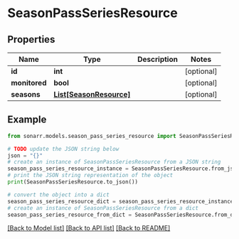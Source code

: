 # SeasonPassSeriesResource


## Properties

Name | Type | Description | Notes
------------ | ------------- | ------------- | -------------
**id** | **int** |  | [optional] 
**monitored** | **bool** |  | [optional] 
**seasons** | [**List[SeasonResource]**](SeasonResource.md) |  | [optional] 

## Example

```python
from sonarr.models.season_pass_series_resource import SeasonPassSeriesResource

# TODO update the JSON string below
json = "{}"
# create an instance of SeasonPassSeriesResource from a JSON string
season_pass_series_resource_instance = SeasonPassSeriesResource.from_json(json)
# print the JSON string representation of the object
print(SeasonPassSeriesResource.to_json())

# convert the object into a dict
season_pass_series_resource_dict = season_pass_series_resource_instance.to_dict()
# create an instance of SeasonPassSeriesResource from a dict
season_pass_series_resource_from_dict = SeasonPassSeriesResource.from_dict(season_pass_series_resource_dict)
```
[[Back to Model list]](../README.md#documentation-for-models) [[Back to API list]](../README.md#documentation-for-api-endpoints) [[Back to README]](../README.md)


